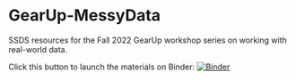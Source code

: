 # GearUp-MessyData
SSDS resources for the Fall 2022 GearUp workshop series on working with real-world data.

Click this button to launch the materials on Binder: [![Binder](https://mybinder.org/badge_logo.svg)](https://mybinder.org/v2/gh/https%3A%2F%2Fmybinder.org%2Fv2%2Fgh%2Froflauren-roflauren%2FGearUp-MessyData%2FHEAD/HEAD)
